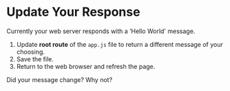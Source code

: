 # Update Your Response

Currently your web server responds with a ‘Hello World' message. 

1. Update **root route** of the `app.js` file to return a different message of your choosing. 
2. Save the file.
3. Return to the web browser and refresh the page. 

Did your message change? Why not?